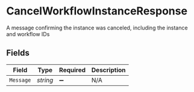 # CancelWorkflowInstanceResponse

A message confirming the instance was canceled, including the instance and workflow IDs


## Fields

| Field              | Type               | Required           | Description        |
| ------------------ | ------------------ | ------------------ | ------------------ |
| `Message`          | *string*           | :heavy_minus_sign: | N/A                |